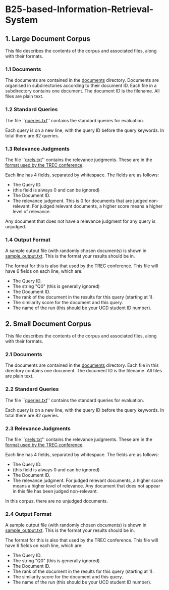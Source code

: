 # B25-based-Information-Retrieval-System

## 1. Large Document Corpus

This file describes the contents of the corpus and associated files, along with their formats.

### 1.1 Documents

The documents are contained in the [documents](documents) directory. Documents are organised in subdirectories according to their document ID. Each file in a subdirectory contains one document. The document ID is the filename. All files are plain text.

### 1.2 Standard Queries

The file ``[queries.txt](files/queries.txt)'' contains the standard queries for evaluation.

Each query is on a new line, with the query ID before the query keywords. In total there are 82 queries.

### 1.3 Relevance Judgments

The file ``[qrels.txt](files/qrels.txt)'' contains the relevance judgments. These are in the [format used by the TREC conference](https://trec.nist.gov/data/qrels_eng/).

Each line has 4 fields, separated by whitespace. The fields are as follows:

 * The Query ID.
 * (this field is always 0 and can be ignored)
 * The Document ID.
 * The relevance judgment. This is 0 for documents that are judged non-relevant. For judged relevant documents, a higher score means a higher level of relevance.

Any document that does not have a relevance judgment for any query is unjudged.

### 1.4 Output Format

A sample output file (with randomly chosen documents) is shown in [sample_output.txt](files/sample_output.txt). This is the format your results should be in.

The format for this is also that used by the TREC conference. This file will have 6 fields on each line, which are:

 * The Query ID.
 * The string "Q0" (this is generally ignored)
 * The Document ID.
 * The rank of the document in the results for this query (starting at 1).
 * The similarity score for the document and this query.
 * The name of the run (this should be your UCD student ID number).

## 2. Small Document Corpus

This file describes the contents of the corpus and associated files, along with their formats.

### 2.1 Documents

The documents are contained in the [documents](documents) directory. Each file in this directory contains one document. The document ID is the filename. All files are plain text.

### 2.2 Standard Queries

The file ``[queries.txt](files/queries.txt)'' contains the standard queries for evaluation.

Each query is on a new line, with the query ID before the query keywords. In total there are 82 queries.

### 2.3 Relevance Judgments

The file ``[qrels.txt](files/qrels.txt)'' contains the relevance judgments. These are in the [format used by the TREC conference](https://trec.nist.gov/data/qrels_eng/).

Each line has 4 fields, separated by whitespace. The fields are as follows:

 * The Query ID.
 * (this field is always 0 and can be ignored)
 * The Document ID.
 * The relevance judgment. For judged relevant documents, a higher score means a higher level of relevance. Any document that does not appear in this file has been judged non-relevant.

In this corpus, there are no unjudged documents.

### 2.4 Output Format

A sample output file (with randomly chosen documents) is shown in [sample_output.txt](files/sample_output.txt). This is the format your results should be in.

The format for this is also that used by the TREC conference. This file will have 6 fields on each line, which are:

 * The Query ID.
 * The string "Q0" (this is generally ignored)
 * The Document ID.
 * The rank of the document in the results for this query (starting at 1).
 * The similarity score for the document and this query.
 * The name of the run (this should be your UCD student ID number).
